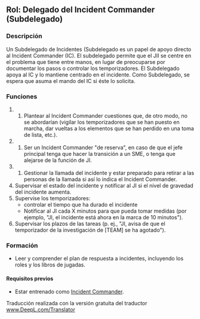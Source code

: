 
## Rol: Delegado del Incident Commander (Subdelegado)

### Descripción

Un Subdelegado de Incidentes (Subdelegado es un papel de apoyo directo al Incident Commander (IC). El subdelegado permite que el JII se centre en el problema que tiene entre manos, en lugar de preocuparse por documentar los pasos o controlar los temporizadores. El Subdelegado apoya al IC y lo mantiene centrado en el incidente.  Como Subdelegado, se espera que asuma el mando del IC si éste lo solicita.

### Funciones

1. 1. Plantear al Incident Commander cuestiones que, de otro modo, no se abordarían (vigilar los temporizadores que se han puesto en marcha, dar vueltas a los elementos que se han perdido en una toma de lista, etc.).
1. 1. Ser un Incident Commander "de reserva", en caso de que el jefe principal tenga que hacer la transición a un SME, o tenga que alejarse de la función de JI.
1. 1. Gestionar la llamada del incidente y estar preparado para retirar a las personas de la llamada si así lo indica el Incident Commander.
1. Supervisar el estado del incidente y notificar al JI si el nivel de gravedad del incidente aumenta.
1. Supervise los temporizadores:
    * controlar el tiempo que ha durado el incidente
    * Notificar al JI cada X minutos para que pueda tomar medidas (por ejemplo, "JI, el incidente está ahora en la marca de 10 minutos").
1. Supervisar los plazos de las tareas (p. ej., "JI, avisa de que el temporizador de la investigación de [TEAM] se ha agotado").

### Formación

* Leer y comprender el plan de respuesta a incidentes, incluyendo los roles y los libros de jugadas.

#### Requisitos previos

* Estar entrenado como [Incident Commander](#role-incident-commander-ic).

Traducción realizada con la versión gratuita del traductor www.DeepL.com/Translator
